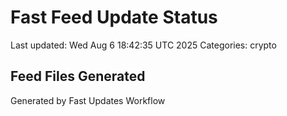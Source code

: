 # Fast Feed Update Status
Last updated: Wed Aug  6 18:42:35 UTC 2025
Categories: crypto

## Feed Files Generated

Generated by Fast Updates Workflow
